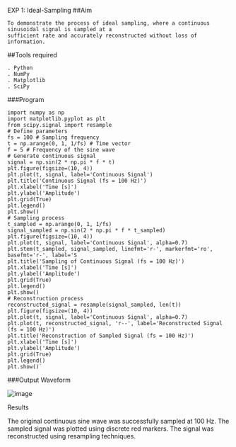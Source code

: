 EXP 1: Ideal-Sampling
##Aim
```
To demonstrate the process of ideal sampling, where a continuous sinusoidal signal is sampled at a
sufficient rate and accurately reconstructed without loss of information.
```
##Tools required
```
. Python
. NumPy
. Matplotlib
. SciPy
```
###Program
```
import numpy as np
import matplotlib.pyplot as plt
from scipy.signal import resample
# Define parameters
fs = 100 # Sampling frequency
t = np.arange(0, 1, 1/fs) # Time vector
f = 5 # Frequency of the sine wave
# Generate continuous signal
signal = np.sin(2 * np.pi * f * t)
plt.figure(figsize=(10, 4))
plt.plot(t, signal, label='Continuous Signal')
plt.title('Continuous Signal (fs = 100 Hz)')
plt.xlabel('Time [s]')
plt.ylabel('Amplitude')
plt.grid(True)
plt.legend()
plt.show()
# Sampling process
t_sampled = np.arange(0, 1, 1/fs)
signal_sampled = np.sin(2 * np.pi * f * t_sampled)
plt.figure(figsize=(10, 4))
plt.plot(t, signal, label='Continuous Signal', alpha=0.7)
plt.stem(t_sampled, signal_sampled, linefmt='r-', markerfmt='ro', basefmt='r-', label='S
plt.title('Sampling of Continuous Signal (fs = 100 Hz)')
plt.xlabel('Time [s]')
plt.ylabel('Amplitude')
plt.grid(True)
plt.legend()
plt.show()
# Reconstruction process
reconstructed_signal = resample(signal_sampled, len(t))
plt.figure(figsize=(10, 4))
plt.plot(t, signal, label='Continuous Signal', alpha=0.7)
plt.plot(t, reconstructed_signal, 'r--', label='Reconstructed Signal (fs = 100 Hz)')
plt.title('Reconstruction of Sampled Signal (fs = 100 Hz)')
plt.xlabel('Time [s]')
plt.ylabel('Amplitude')
plt.grid(True)
plt.legend()
plt.show()`
```
###Output Waveform

![image](https://github.com/user-attachments/assets/d1d0339c-d803-4ed5-9032-17c1d176a8b3)


Results

The original continuous sine wave was successfully sampled at 100 Hz. The sampled signal was
plotted using discrete red markers. The signal was reconstructed using resampling techniques.
